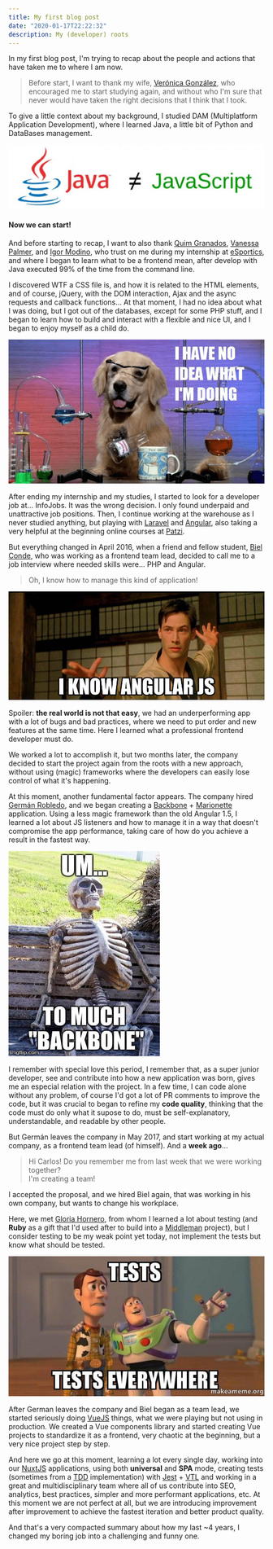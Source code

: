 ```yaml
---
title: My first blog post
date: "2020-01-17T22:22:32"
description: My (developer) roots
---
```


In my first blog post, I'm trying to recap about the people and actions
that have taken me to where I am now.

> Before start, I want to thank my wife, [Verónica González](https://www.instagram.com/corazonderisa/),
> who encouraged me to start studying again, and without who I'm sure that never
> would have taken the right decisions that I think that I took.

To give a little context about my background, I studied DAM (Multiplatform
Application Development), where I learned Java, a little bit of Python and
DataBases management.

![Java is not JavaScript](./java-vs-js.jpg)

#### Now we can start!

And before starting to recap, I want to also thank
[Quim Granados](https://www.linkedin.com/in/quimgranados/),
[Vanessa Palmer](https://www.linkedin.com/in/palmervanessa/), and
[Igor Modino](https://www.linkedin.com/in/igor-modino-p%C3%A9rez-83426539/),
who trust on me during my internship at [eSportics](https://www.esportics.com/es/),
and where I began to learn what to be a frontend mean, after develop with Java
executed 99% of the time from the command line.

I discovered WTF a CSS file is, and how it is related to the HTML elements,
and of course, jQuery, with the DOM interaction, Ajax and the async
requests and callback functions... At that moment, I had no idea about what I
was doing, but I got out of the databases, except for some PHP stuff, and I
began to learn how to build and interact with a flexible and nice UI, and
I began to enjoy myself as a child do.

!["I have no idea what I'm doing" meme](./dog-meme.png)

After ending my internship and my studies, I started to look for a developer job at...
InfoJobs. It was the wrong decision. I only found underpaid and unattractive job positions.
Then, I continue working at the warehouse as I never studied anything, but playing with
[Laravel](https://laravel.com/) and [Angular](https://angular.io/), also taking a very
helpful at the beginning online courses at [Patzi](https://platzi.com/).

But everything changed in April 2016, when a friend and fellow student,
[Biel Conde](https://www.linkedin.com/in/biel-conde-manyoses-45131286/),
who was working as a frontend team lead, decided to call me to a job interview
where needed skills were... PHP and Angular.

> Oh, I know how to manage this kind of application!

![Angular meme](./angular-meme.jpg)

Spoiler: **the real world is not that easy**, we had an underperforming app with
a lot of bugs and bad practices, where we need to put order and new features at the same time. Here
I learned what a professional frontend developer must do.

We worked a lot to accomplish it, but two months later, the company decided to start the
project again from the roots with a new approach, without using (magic) frameworks where
the developers can easily lose control of what it's happening.

At this moment, another fundamental factor appears. The company hired
[Germán Robledo](https://www.linkedin.com/in/germanrcuriel/), and we began creating a
[Backbone](https://backbonejs.org/) + [Marionette](https://marionettejs.com/) application.
Using a less magic framework than the old Angular 1.5, I learned a lot about JS listeners
and how to manage it in a way that doesn't compromise the app performance, taking care of how
do you achieve a result in the fastest way.

![Backbone meme](./backbone-meme.jpg)

I remember with special love this period, I remember that, as a super junior developer,
see and contribute into how a new application was born, gives me an especial relation with the project.
In a few time, I can code alone without any problem, of course I'd got a lot of PR comments to improve
the code, but it was crucial to began to refine my **code quality**, thinking that the code must
do only what it supose to do, must be self-explanatory, understandable, and readable by other people.

But Germán leaves the company in May 2017, and start working at my actual company, as a frontend team lead
(of himself). And a **week ago**...

> Hi Carlos! Do you remember me from last week that we were working together?  
> I'm creating a team!

I accepted the proposal, and we hired Biel again, that was working in his own company, but wants to
change his workplace.

Here, we met [Gloria Hornero](https://www.linkedin.com/in/gloriahornero/), from whom
I learned a lot about testing (and **Ruby** as a gift that I'd used after to build into a
[Middleman](https://middlemanapp.com/) project), but I consider testing to be my weak point yet today,
not implement the tests but know what should be tested.

![Tests meme](./tests-meme.jpg)

After German leaves the company and Biel began as a team lead, we started seriously doing
[VueJS](https://vuejs.org/) things, what we were playing but not using in production. We created a
Vue components library and started creating Vue projects to standardize it as a frontend, very
chaotic at the beginning, but a very nice project step by step.

And here we go at this moment, learning a lot every single day, working into our
[NuxtJS](https://nuxtjs.org/) applications, using both **universal** and **SPA** mode,
creating tests (sometimes from a [TDD](https://en.wikipedia.org/wiki/Test-driven_development) implementation)
with [Jest](https://github.com/facebook/jest) + [VTL](https://github.com/testing-library/vue-testing-library)
and working in a great and multidisciplinary team where all of us contribute into SEO, analytics, best practices,
simpler and more performant applications, etc. At this moment we are not perfect at all, but we are introducing
improvement after improvement to achieve the fastest iteration and better product quality.

And that's a very compacted summary about how my last ~4 years, I changed my boring job into a challenging
and funny one.
